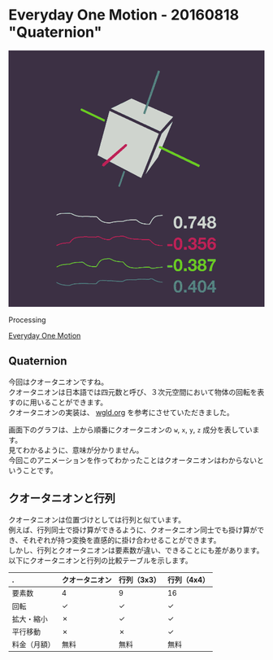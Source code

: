 # Everyday One Motion - 20160818 "Quaternion"  

![](20160818.gif)  

Processing  

[Everyday One Motion](http://motions.work/motion/366)  

## Quaternion

今回はクオータニオンですね。  
クオータニオンは日本語では四元数と呼び、３次元空間において物体の回転を表すのに用いることができます。  
クオータニオンの実装は、 [wgld.org](https://wgld.org/d/webgl/w031.html) を参考にさせていただきました。  

画面下のグラフは、上から順番にクオータニオンの `w`, `x`, `y`, `z` 成分を表しています。  
見てわかるように、意味が分かりません。  
今回このアニメーションを作ってわかったことはクオータニオンはわからないということです。  

## クオータニオンと行列

クオータニオンは位置づけとしては行列と似ています。  
例えば、行列同士で掛け算ができるように、クオータニオン同士でも掛け算ができ、それぞれが持つ変換を直感的に掛け合わせることができます。  
しかし、行列とクオータニオンは要素数が違い、できることにも差があります。以下にクオータニオンと行列の比較テーブルを示します。  

|.|クオータニオン|行列（3x3）|行列（4x4）|
|:---|:---|:---|:---|
|要素数|4|9|16|
|回転|✓|✓|✓|
|拡大・縮小|✗|✓|✓|
|平行移動|✗|✗|✓|
|料金（月額）|無料|無料|無料|
